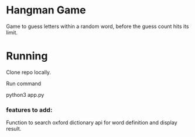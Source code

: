 # Hangman Game
Game to guess letters within a random word, before the guess count hits its limit.

# Running
Clone repo locally.

Run command

  python3 app.py

### features to add:
Function to search oxford dictionary api for word definition and display result.
